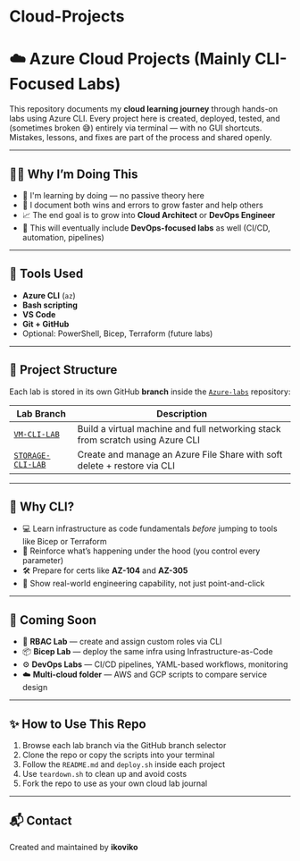  # Cloud-Projects
# ☁️ Azure Cloud Projects (Mainly CLI-Focused Labs)

This repository documents my **cloud learning journey** through hands-on labs using Azure CLI. Every project here is created, deployed, tested, and (sometimes broken 😅) entirely via terminal — with no GUI shortcuts. Mistakes, lessons, and fixes are part of the process and shared openly.

---

## 👨‍💻 Why I’m Doing This

- 🎯 I'm learning by doing — no passive theory here
- 🧠 I document both wins and errors to grow faster and help others
- 📈 The end goal is to grow into **Cloud Architect** or **DevOps Engineer**
- 🔧 This will eventually include **DevOps-focused labs** as well (CI/CD, automation, pipelines)

---

## 🔧 Tools Used

- **Azure CLI** (`az`)
- **Bash scripting**
- **VS Code**
- **Git + GitHub**
- Optional: PowerShell, Bicep, Terraform (future labs)

---

## 📁 Project Structure

Each lab is stored in its own GitHub **branch** inside the [`Azure-labs`](https://github.com/ikoviko/Azure-labs) repository:

| Lab Branch         | Description                                                                 |
|--------------------|-----------------------------------------------------------------------------|
| [`VM-CLI-LAB`](https://github.com/ikoviko/Azure-labs/tree/VM-CLI-LAB)        | Build a virtual machine and full networking stack from scratch using Azure CLI |
| [`STORAGE-CLI-LAB`](https://github.com/ikoviko/Azure-labs/tree/STORAGE-CLI-LAB) | Create and manage an Azure File Share with soft delete + restore via CLI       |

---

## 🚀 Why CLI?

- 💻 Learn infrastructure as code fundamentals *before* jumping to tools like Bicep or Terraform
- 🧠 Reinforce what’s happening under the hood (you control every parameter)
- 🛠️ Prepare for certs like **AZ-104** and **AZ-305**
- 🎯 Show real-world engineering capability, not just point-and-click

---

## 🧠 Coming Soon

- 🔐 **RBAC Lab** — create and assign custom roles via CLI
- 📦 **Bicep Lab** — deploy the same infra using Infrastructure-as-Code
- ⚙️ **DevOps Labs** — CI/CD pipelines, YAML-based workflows, monitoring
- ☁️ **Multi-cloud folder** — AWS and GCP scripts to compare service design

---

## ✨ How to Use This Repo

1. Browse each lab branch via the GitHub branch selector
2. Clone the repo or copy the scripts into your terminal
3. Follow the `README.md` and `deploy.sh` inside each project
4. Use `teardown.sh` to clean up and avoid costs
5. Fork the repo to use as your own cloud lab journal

---

## 📬 Contact

Created and maintained by **ikoviko**
